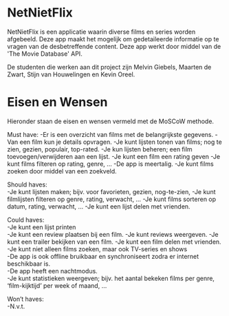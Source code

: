 # NetNietFlix
NetNietFlix is een applicatie waarin diverse films en series worden afgebeeld.
Deze app maakt het mogelijk om gedetaileerde informatie op te vragen van de desbetreffende content.
Deze app werkt door middel van de 'The Movie Database' API.

De studenten die werken aan dit project zijn Melvin Giebels, Maarten de Zwart, Stijn van Houwelingen en Kevin Oreel.

# Eisen en Wensen
Hieronder staan de eisen en wensen vermeld met de MoSCoW methode.

Must have:
-Er is een overzicht van films met de belangrijkste gegevens.
-Van een film kun je details opvragen.
-Je kunt lijsten tonen van films; nog te zien, gezien, populair, top-rated.
-Je kun lijsten beheren; een film toevoegen/verwijderen aan een lijst.
-Je kunt een film een rating geven
-Je kunt films filteren op rating, genre, …
-De app is meertalig.
-Je kunt films zoeken door middel van een zoekveld.

Should haves:	
-Je kunt lijsten maken; bijv. voor favorieten, gezien, nog-te-zien,
-Je kunt filmlijsten filteren op genre, rating, verwacht, …
-Je kunt films sorteren op datum, rating, verwacht, …
-Je kunt een lijst delen met vrienden.

Could haves:	
-Je kunt een lijst printen	
-Je kunt een review plaatsen bij een film.
-Je kunt reviews weergeven.
-Je kunt een trailer bekijken van een film.	
-Je kunt een film delen met vrienden.	
-Je kunt niet alleen films zoeken, maar ook TV-series en shows	
-De app is ook offline bruikbaar en synchroniseert zodra er internet beschikbaar is.	
-De app heeft een nachtmodus.	
-Je kunt statistieken weergeven; bijv. het aantal bekeken films per genre, ‘film-kijktijd’ per week of maand, …

Won’t haves:	
-N.v.t.